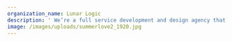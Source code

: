 ```yaml
---
organization_name: Lunar Logic
description: ' We’re a full service development and design agency that builds custom web and mobile products for our clients. '
image: /images/uploads/summerlove2_1920.jpg
---
```


